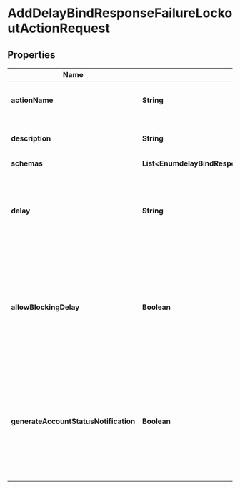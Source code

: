 

# AddDelayBindResponseFailureLockoutActionRequest


## Properties

| Name | Type | Description | Notes |
|------------ | ------------- | ------------- | -------------|
|**actionName** | **String** | Name of the new Failure Lockout Action |  |
|**description** | **String** | A description for this Failure Lockout Action |  [optional] |
|**schemas** | **List&lt;EnumdelayBindResponseFailureLockoutActionSchemaUrn&gt;** |  |  |
|**delay** | **String** | The length of time to delay the bind response for accounts with too many failed authentication attempts. |  |
|**allowBlockingDelay** | **Boolean** | Indicates whether to delay the response for authentication attempts even if that delay may block the thread being used to process the attempt. |  [optional] |
|**generateAccountStatusNotification** | **Boolean** | Indicates whether to generate an account status notification for cases in which a bind response is delayed because of failure lockout. |  [optional] |



